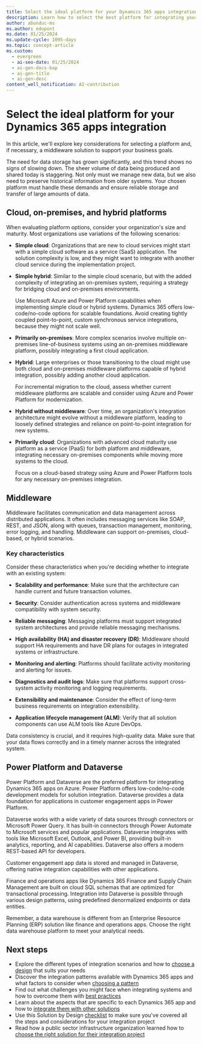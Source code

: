 ```yaml
---
title: Select the ideal platform for your Dynamics 365 apps integration
description: Learn how to select the best platform for integrating your Dynamics 365 apps to meet your business objectives.
author: abunduc-ms
ms.author: edupont
ms.date: 01/25/2024
ms.update-cycle: 1095-days
ms.topic: concept-article
ms.custom:
  - evergreen
  - ai-seo-date: 01/25/2024
  - ai-gen-docs-bap
  - ai-gen-title
  - ai-gen-desc
content_well_notification: AI-contribution
---
```


# Select the ideal platform for your Dynamics 365 apps integration

In this article, we'll explore key considerations for selecting a platform and, if necessary, a middleware solution to support your business goals.

The need for data storage has grown significantly, and this trend shows no signs of slowing down. The sheer volume of data being produced and shared today is staggering. Not only must we manage new data, but we also need to preserve historical information from older systems. Your chosen platform must handle these demands and ensure reliable storage and transfer of large amounts of data.

## Cloud, on-premises, and hybrid platforms

When evaluating platform options, consider your organization's size and maturity. Most organizations use variations of the following scenarios:

- **Simple cloud**: Organizations that are new to cloud services might start with a simple cloud software as a service (SaaS) application. The solution complexity is low, and they might want to integrate with another cloud service during the implementation project.

- **Simple hybrid**: Similar to the simple cloud scenario, but with the added complexity of integrating an on-premises system, requiring a strategy for bridging cloud and on-premises environments.

  Use Microsoft Azure and Power Platform capabilities when implementing simple cloud or hybrid systems. Dynamics 365 offers low-code/no-code options for scalable foundations. Avoid creating tightly coupled point-to-point, custom synchronous service integrations, because they might not scale well.

- **Primarily on-premises**: More complex scenarios involve multiple on-premises line-of-business systems using an on-premises middleware platform, possibly integrating a first cloud application.

- **Hybrid**: Large enterprises or those transitioning to the cloud might use both cloud and on-premises middleware platforms capable of hybrid integration, possibly adding another cloud application.

  For incremental migration to the cloud, assess whether current middleware platforms are scalable and consider using Azure and Power Platform for modernization.

- **Hybrid without middleware**: Over time, an organization's integration architecture might evolve without a middleware platform, leading to loosely defined strategies and reliance on point-to-point integration for new systems.

- **Primarily cloud**: Organizations with advanced cloud maturity use platform as a service (PaaS) for both platform and middleware, integrating necessary on-premises components while moving more systems to the cloud.

  Focus on a cloud-based strategy using Azure and Power Platform tools for any necessary on-premises integration.

## Middleware

Middleware facilitates communication and data management across distributed applications. It often includes messaging services like SOAP, REST, and JSON, along with queues, transaction management, monitoring, error logging, and handling. Middleware can support on-premises, cloud-based, or hybrid scenarios.

### Key characteristics

Consider these characteristics when you're deciding whether to integrate with an existing system:

- **Scalability and performance**: Make sure that the architecture can handle current and future transaction volumes.

- **Security**: Consider authentication across systems and middleware compatibility with system security.

- **Reliable messaging**: Messaging platforms must support integrated system architectures and provide reliable messaging mechanisms.

- **High availability (HA) and disaster recovery (DR)**: Middleware should support HA requirements and have DR plans for outages in integrated systems or infrastructure.

- **Monitoring and alerting**: Platforms should facilitate activity monitoring and alerting for issues.

- **Diagnostics and audit logs**: Make sure that platforms support cross-system activity monitoring and logging requirements.

- **Extensibility and maintenance**: Consider the effect of long-term business requirements on integration extensibility.

- **Application lifecycle management (ALM)**: Verify that all solution components can use ALM tools like Azure DevOps.

Data consistency is crucial, and it requires high-quality data. Make sure that your data flows correctly and in a timely manner across the integrated system.

## Power Platform and Dataverse

Power Platform and Dataverse are the preferred platform for integrating Dynamics 365 apps on Azure. Power Platform offers low-code/no-code development models for solution integration. Dataverse provides a data foundation for applications in customer engagement apps in Power Platform.

Dataverse works with a wide variety of data sources through connectors or Microsoft Power Query. It has built-in connectors through Power Automate to Microsoft services and popular applications. Dataverse integrates with tools like Microsoft Excel, Outlook, and Power BI, providing built-in analytics, reporting, and AI capabilities. Dataverse also offers a modern REST-based API for developers.

Customer engagement app data is stored and managed in Dataverse, offering native integration capabilities with other applications.

Finance and operations apps like Dynamics 365 Finance and Supply Chain Management are built on cloud SQL schemas that are optimized for transactional processing. Integration into Dataverse is possible through various design patterns, using predefined denormalized endpoints or data entities.

Remember, a data warehouse is different from an Enterprise Resource Planning (ERP) solution like finance and operations apps. Choose the right data warehouse platform to meet your analytical needs.

## Next steps

- Explore the different types of integration scenarios and how to [choose a design](integrate-other-solutions-choose-design.md) that suits your needs
- Discover the integration patterns available with Dynamics 365 apps and what factors to consider when [choosing a pattern](integrate-other-solutions-choose-pattern.md)
- Find out what challenges you might face when integrating systems and how to overcome them with [best practices](integrate-other-solutions-challenges.md)
- Learn about the aspects that are specific to each Dynamics 365 app and how to [integrate them with other solutions](integrate-other-solutions-guidance-product.md)
- Use this Solution by Design [checklist](integrate-other-solutions-checklist.md) to make sure you've covered all the steps and considerations for your integration project
- Read how a public sector infrastructure organization learned how to [choose the right solution for their integration project](integrate-other-solutions-case-study.md)
